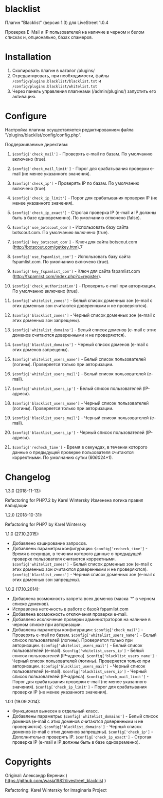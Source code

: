 blacklist
=========

Плагин "Blacklist" (версия 1.3) для LiveStreet 1.0.4

Проверка E-Mail и IP пользователей на наличие в черном и белом списках и, опционально, базах спамеров.

Installation
============

1. Скопировать плагин в каталог /plugins/
2. Отредактировать, при необходимости, файлы `/config/plugins.blacklist/blacklist.txt` и `/config/plugins.blacklist/whitelist.txt`
3. Через панель управления плагинами (/admin/plugins/) запустить его активацию.


Configure
=========

Настройка плагина осуществляется редактированием файла "/plugins/blacklist/config/config.php".

Поддерживаемые директивы:
1) `$config['check_mail']` - Проверять e-mail по базам. По умолчанию включено (true).

2) `$config['check_mail_limit']` - Порог для срабатывания проверки e-mail (не менее указанного значения).

3) `$config['check_ip']` - Проверять IP по базам. По умолчанию включено (true).

4) `$config['check_ip_limit']` - Порог для срабатывания проверки IP (не менее указанного значения).

5) `$config['check_ip_exact']` - Строгая проверка IP (e-mail и IP должны быть в базе одновременно). По умолчанию отлючено (false).

6) `$config['use_botscout_com']` - Использовать базу сайта botscout.com. По умолчанию включено (true).

7) `$config['key_botscout_com']` - Ключ для сайта botscout.com (http://botscout.com/getkey.htm).7

8) `$config['use_fspamlist_com']` - Использовать базу сайта fspamlist.com. По умолчанию включено (true).

9) `$config['key_fspamlist_com']` - Ключ для сайта fspamlist.com (http://fspamlist.com/index.php?c=register).

10) `$config['check_authorization']` - Проверять e-mail при авторизации. По умолчанию включено (true).

11) `$config['whitelist_zones']` - Белый список доменных зон (e-mail с этих доменных зон считаются доверенными и не проверяются).

12) `$config['blacklist_zones']` - Черный список доменных зон (e-mail с этих доменных зон запрещены).

13) `$config['whitelist_domains']` - Белый список доменов (e-mail с этих доменов считаются доверенными и не проверяются).

14) `$config['blacklist_domains']` - Черный список доменов (e-mail с этих доменов запрещены).

15) `$config['whitelist_users_name']` - Белый список пользователей (логины). Проверяется только при авторизации.

16) `$config['whitelist_users_mail']` - Белый список пользователей (e-mail).

17) `$config['whitelist_users_ip']` - Белый список пользователей (IP-адреса).

18) `$config['blacklist_users_name']` - Черный список пользователей (логины). Проверяется только при авторизации.

19) `$config['blacklist_users_mail']` - Черный список пользователей (e-mail).

20) `$config['blacklist_users_ip']` - Черный список пользователей (IP-адреса).

21) `$config['recheck_time']` - Время в секундах, в течении которого данные о предыдущей проверке пользователя считаются корректными. По умолчанию сутки (60*60*24*1).


Changelog
=========

1.3.0 (2018-11-13):

Refactoring for PHP7.2 by Karel Wintersky
Изменена логика правил валидации

1.2.0 (2018-10-31):

Refactoring for PHP7 by Karel Wintersky

1.1.0 (27.10.2015):
- Добавлено кэширование запросов.
- Добавлены параметры конфигурации:
`$config['recheck_time']` - Время в секундах, в течении которого данные о предыдущей проверке пользователя считаются корректными.
`$config['whitelist_zones']` - Белый список доменных зон (e-mail с этих доменных зон считаются доверенными и не проверяются).
`$config['blacklist_zones']` - Черный список доменных зон (e-mail с этих доменных зон запрещены).



1.0.2 (17.10.2014):
- Добавлена возможность запрета всех доменов (маска '*' в черном списке доменов).
- Исправлена неточность в работе с базой fspamlist.com
- Добавлена возможность отключения проверки e-mail.
- Добавлено исключение проверки администраторов на наличие в черном списке при авторизации.
- Добавлены параметры конфигурации:
`$config['check_mail']` - Проверять e-mail по базам.
`$config['whitelist_users_name']` - Белый список пользователей (логины). Проверяется только при авторизации.
`$config['whitelist_users_mail']` - Белый список пользователей (e-mail).
`$config['whitelist_users_ip']` - Белый список пользователей (IP-адреса).
`$config['blacklist_users_name']` - Черный список пользователей (логины). Проверяется только при авторизации.
`$config['blacklist_users_mail']` - Черный список пользователей (e-mail).
`$config['blacklist_users_ip']` - Черный список пользователей (IP-адреса).
`$config['check_mail_limit']` - Порог для срабатывания проверки e-mail (не менее указанного значения).
`$config['check_ip_limit']` - Порог для срабатывания проверки IP (не менее указанного значения).

1.0.1 (19.09.2014):
- Функционал вынесен в отдельный класс.
- Добавлены параметры:
`$config['whitelist_domains']` - Белый список доменов (e-mail с этих доменов считаются доверенными и не проверяются).
`$config['blacklist_domains']` - Черный список доменов (e-mail с этих доменов запрещены).
`$config['check_ip']` - Дополнительно проверять IP.
`$config['check_ip_exact']` - Строгая проверка IP (e-mail и IP должны быть в базе одновременно).

Copyrights
==========

Original: Александр Вереник ( https://github.com/wasja1982/livestreet_blacklist )

Refactoring: Karel Wintersky for Imaginaria Project

